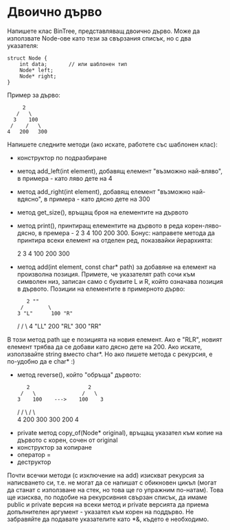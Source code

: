 # Двоично дърво

Напишете клас BinTree, представляващ двоично дърво. Може да използвате Node-ове като тези за свързания списък,
но с два указателя:

    struct Node {
        int data;       // или шаблонен тип
        Node* left;
        Node* right;
    }

Пример за дърво:

         2
       /   \
      3    100
     /    /   \ 
    4   200   300

Напишете следните методи (ако искате, работете със шаблонен клас):
- конструктор по подразбиране
- метод add_left(int element), добавящ елемент "възможно най-вляво", в примера - като ляво дете на 4
- метод add_right(int element), добавящ елемент "възможно най-вдясно", в примера - като дясно дете на 300
- метод get_size(), връщащ броя на елементите на дървото
- метод print(), принтиращ елементите на дървото в реда корен-ляво-дясно, в премера - 2 3 4 100 200 300.
Бонус: направете метода да принтира всеки елемент на отделен ред, показвайки йерархията:
    
    2
       3
          4
       100
          200
          300

<span></span>

- метод add(int element, const char* path) за добавяне на елемент на произволна позиция. Примете, че указателят
path сочи към символен низ, записан само с буквите L и R, който означава позиция в дървото. Позиции на елементите
в примерното дърво:

         2 ""
       /        \
      3 "L"      100 "R"
     /          /       \ 
    4 "LL"   200 "RL"    300 "RR"

В този метод path ще е позицията на новия елемент. Ако е "RLR", новият елемент трябва да се добави като дясно
дете на 200. Ако искате, използвайте string вместо char*.
Но ако пишете метода с рекурсия, е по-удобно да е char* :)

- метод reverse(), който "обръща" дървото:

         2                   2
       /   \               /   \
      3    100    --->    100    3
     /    /   \          /   \    \
    4   200   300      300   200   4

<span></span>

- private метод copy_of(Node* original), връщащ указател към копие на дървото с корен, сочен от original
- конструктор за копиране
- оператор =
- деструктор

Почти всечки методи (с изключение на add) изискват рекурсия за написването си, т.е. не могат да се напишат с
обикновен цикъл (могат да станат с използване на стек, но това ще го упражним по-натам). Това ще изисква,
по подобие на рекурсивния свързан списък, да имаме public и private версия на всеки метод и private версията
да приема допълнителен аргумент - указател към корен на поддърво. Не забравяйте да подавате указателите като *&,
където е необходимо.